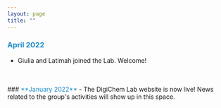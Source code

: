 ```yaml
---
layout: page
title: ""
---
```


### <span style = 'color:#1c8cc8'> **April 2022**</span>
- Giulia and Latimah joined the Lab. Welcome! <br />
<br />
<br />
### <span style = 'color:#1c8cc8'> **January 2022**</span>
- The DigiChem Lab website is now live! News related to the group's activities will show up in this space. <br />

